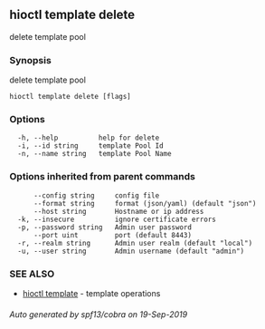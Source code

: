 ## hioctl template delete

delete template pool

### Synopsis

delete template pool

```
hioctl template delete [flags]
```

### Options

```
  -h, --help          help for delete
  -i, --id string     template Pool Id
  -n, --name string   template Pool Name
```

### Options inherited from parent commands

```
      --config string     config file
      --format string     format (json/yaml) (default "json")
      --host string       Hostname or ip address
  -k, --insecure          ignore certificate errors
  -p, --password string   Admin user password
      --port uint         port (default 8443)
  -r, --realm string      Admin user realm (default "local")
  -u, --user string       Admin username (default "admin")
```

### SEE ALSO

* [hioctl template](hioctl_template.md)	 - template operations

###### Auto generated by spf13/cobra on 19-Sep-2019
